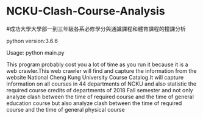 # NCKU-Clash-Course-Analysis
#成功大學大學部一到三年級各系必修學分與通識課程和體育課程的撞課分析


python version:3.6.6

Usage:
python main.py



This program probably cost you a lot of time as you run it because it is a web crawler.This web crawler will find and capture the information from the website National Cheng Kung University Course Catalog.It will capture information on all courses in 44 departments of NCKU and also statistic the required course credits of departments of 2018 Fall semester and not only analyze clash between the time of required course and the time of general education course but also analyze clash between the time of required course and the time of general physical course
